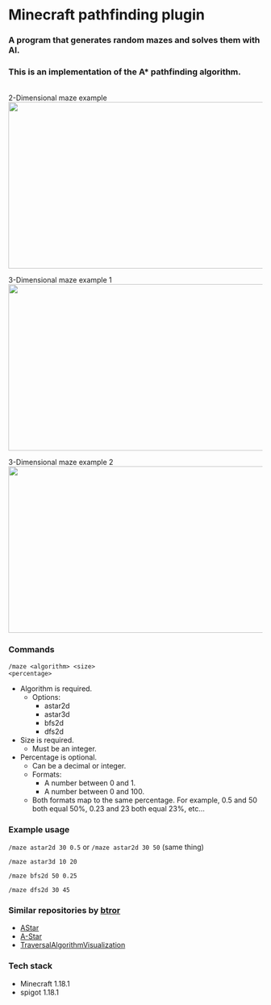# Minecraft pathfinding plugin

### A program that generates random mazes and solves them with AI.

### This is an implementation of the A* pathfinding algorithm.

<br>
2-Dimensional maze example
<br>
<img src="Resources/example2d.gif" width="550" height="330">

3-Dimensional maze example 1
<br>
<img src="Resources/example3d-1.gif" width="550" height="330">
<br>

3-Dimensional maze example 2
<br>
<img src="Resources/example3d-2.gif" width="550" height="330">
<br>

### Commands
<code>/maze &lt;algorithm&gt; &lt;size&gt; &lt;percentage&gt;</code>

- Algorithm is required.
  - Options:
    - astar2d
    - astar3d
    - bfs2d
    - dfs2d
- Size is required.
  - Must be an integer.
- Percentage is optional.
  - Can be a decimal or integer.
  - Formats: 
    - A number between 0 and 1.
    - A number between 0 and 100.
  - Both formats map to the same percentage. For example, 0.5 and 50 both equal 50%, 0.23 and 23 both equal 23%, etc...
  
### Example usage
<code>/maze astar2d 30 0.5</code>
or
<code>/maze astar2d 30 50</code> (same thing)

<code>/maze astar3d 10 20</code>

<code>/maze bfs2d 50 0.25</code>

<code>/maze dfs2d 30 45</code>

### Similar repositories by <a href="https://github.com/btror/AStar">btror</a>
- <a href="https://github.com/btror/AStar">AStar</a>
- <a href="https://github.com/btror/A-Star">A-Star</a>
- <a href="https://github.com/btror/TraversalAlgorithmVisualization">TraversalAlgorithmVisualization</a>


### Tech stack
- Minecraft 1.18.1
- spigot 1.18.1
